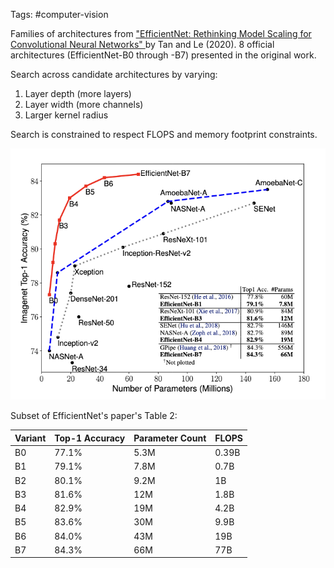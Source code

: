Tags: #computer-vision 

Families of architectures from ["EfficientNet: Rethinking Model Scaling for Convolutional Neural Networks" ](https://arxiv.org/abs/1905.11946v5)by Tan and Le (2020).  8 official architectures (EfficientNet-B0 through -B7) presented in the original work.

Search across candidate architectures by varying:
1. Layer depth (more layers)
2. Layer width (more channels)
3. Larger kernel radius

Search is constrained to respect FLOPS and memory footprint constraints.

![EfficientNet Performance vs Parameter Count](resources/efficientnet-performance-vs-parameters-plot.png)

Subset of EfficientNet's paper's Table 2:

| Variant | Top-1 Accuracy | Parameter Count | FLOPS |
| --- | --- | --- | --- |
| B0 | 77.1% | 5.3M | 0.39B |
| B1 | 79.1% | 7.8M | 0.7B |
| B2 | 80.1% | 9.2M | 1B |
| B3 | 81.6% | 12M | 1.8B |
| B4 | 82.9% | 19M | 4.2B |
| B5 | 83.6% | 30M | 9.9B |
| B6 | 84.0% | 43M | 19B |
| B7 | 84.3% | 66M | 77B |